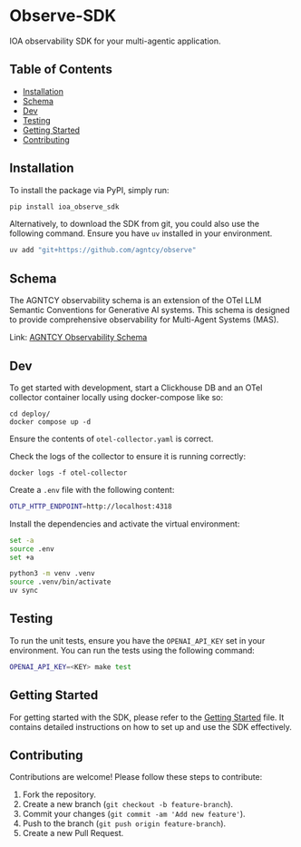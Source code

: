 # Observe-SDK

IOA observability SDK for your multi-agentic application.

## Table of Contents

- [Installation](#installation)
- [Schema](#schema)
- [Dev](#dev)
- [Testing](#testing)
- [Getting Started](#getting-started)
- [Contributing](#contributing)

## Installation

To install the package via PyPI, simply run:

```bash
pip install ioa_observe_sdk
```

Alternatively, to download the SDK from git, you could also use the following command. Ensure you have `uv` installed in your environment.

```bash
uv add "git+https://github.com/agntcy/observe"
```

## Schema

The AGNTCY observability schema is an extension of the OTel LLM Semantic Conventions for Generative AI systems.
This schema is designed to provide comprehensive observability for Multi-Agent Systems (MAS).

Link: [AGNTCY Observability Schema](https://github.com/agntcy/observe/blob/main/schema/)

## Dev

To get started with development, start a Clickhouse DB and an OTel collector container locally using docker-compose like so:

```
cd deploy/
docker compose up -d
```

Ensure the contents of `otel-collector.yaml` is correct.

Check the logs of the collector to ensure it is running correctly:

```
docker logs -f otel-collector
```

Create a `.env` file with the following content:

```bash
OTLP_HTTP_ENDPOINT=http://localhost:4318
```

Install the dependencies and activate the virtual environment:

```bash
set -a
source .env
set +a

python3 -m venv .venv
source .venv/bin/activate
uv sync
```

## Testing

To run the unit tests, ensure you have the `OPENAI_API_KEY` set in your environment. You can run the tests using the following command:

```bash
OPENAI_API_KEY=<KEY> make test
```

## Getting Started

For getting started with the SDK, please refer to the [Getting Started](https://github.com/agntcy/observe/blob/main/GETTING-STARTED.md)
 file. It contains detailed instructions on how to set up and use the SDK effectively.

## Contributing

Contributions are welcome! Please follow these steps to contribute:

1. Fork the repository.
2. Create a new branch (`git checkout -b feature-branch`).
3. Commit your changes (`git commit -am 'Add new feature'`).
4. Push to the branch (`git push origin feature-branch`).
5. Create a new Pull Request.
